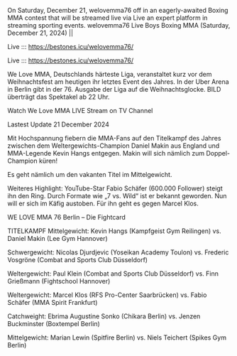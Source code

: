 On Saturday, December 21, welovemma76 off in an eagerly-awaited Boxing MMA contest that will be streamed live via Live an expert platform in streaming sporting events. welovemma76 Live Boys Boxing MMA (Saturday, December 21, 2024) ||

Live ::: https://bestones.icu/welovemma76/

Live ::: https://bestones.icu/welovemma76/

We Love MMA, Deutschlands härteste Liga, veranstaltet kurz vor dem Weihnachtsfest am heutigen ihr letztes Event des Jahres. In der Uber Arena in Berlin gibt in der 76. Ausgabe der Liga auf die Weihnachtsglocke. BILD überträgt das Spektakel ab 22 Uhr.

Watch We Love MMA LIVE Stream on TV Channel

Lastest Update 21 December 2024

Mit Hochspannung fiebern die MMA-Fans auf den Titelkampf des Jahres zwischen dem Weltergewichts-Champion Daniel Makin aus England und MMA-Legende Kevin Hangs entgegen. Makin will sich nämlich zum Doppel-Champion küren!

Es geht nämlich um den vakanten Titel im Mittelgewicht.

Weiteres Highlight: YouTube-Star Fabio Schäfer (600.000 Follower) steigt ihn den Ring. Durch Formate wie „7 vs. Wild“ ist er bekannt geworden. Nun will er sich im Käfig austoben. Für ihn geht es gegen Marcel Klos.

WE LOVE MMA 76 Berlin – Die Fightcard

TITELKAMPF Mittelgewicht: Kevin Hangs (Kampfgeist Gym Reilingen) vs. Daniel Makin (Lee Gym Hannover)

Schwergewicht: Nicolas Djurdjevic (Yoseikan Academy Toulon) vs. Frederic Vosgröne (Combat and Sports Club Düsseldorf)

Weltergewicht: Paul Klein (Combat and Sports Club Düsseldorf) vs. Finn Grießmann (Fightschool Hannover)

Weltergewicht: Marcel Klos (RFS Pro-Center Saarbrücken) vs. Fabio Schäfer (MMA Spirit Frankfurt)

Catchweight: Ebrima Augustine Sonko (Chikara Berlin) vs. Jenzen Buckminster (Boxtempel Berlin)

Mittelgewicht: Marian Lewin (Spitfire Berlin) vs. Niels Teichert (Spikes Gym Berlin)
